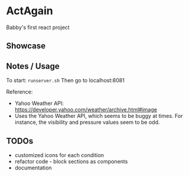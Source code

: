 # ActAgain
Babby's first react project

## Showcase

## Notes / Usage
To start:
`runserver.sh`
Then go to localhost:8081

Reference:
- Yahoo Weather API: https://developer.yahoo.com/weather/archive.html#image
- Uses the Yahoo Weather API, which seems to be buggy at times.
For instance, the visibility and pressure values seem to be odd.


## TODOs
- customized icons for each condition
- refactor code - block sections as components
- documentation
